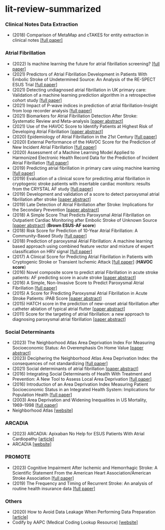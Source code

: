 # lit-review-summarized

### Clinical Notes Data Extraction

* (2018) Comparison of MetaMap and cTAKES for entity extraction in clinical notes [[full paper]](https://bmcmedinformdecismak.biomedcentral.com/articles/10.1186/s12911-018-0654-2)

### Atrial Fibrillation

* (2022) Is machine learning the future for atrial fibrillation screening? [[full paper]](https://www.sciencedirect.com/science/article/pii/S2666693622000299)
* (2021) Predictors of Atrial Fibrillation Development in Patients With Embolic Stroke of Undetermined Source: An Analysis of the RE-SPECT ESUS Trial [[full paper]](https://www.ahajournals.org/doi/10.1161/CIRCULATIONAHA.121.055176)
* (2021) Detecting undiagnosed atrial fibrillation in UK primary care: Validation of a machine learning prediction algorithm in a retrospective cohort study [[full paper]](https://academic.oup.com/eurjpc/article/28/6/598/6280828?login=false)
* (2021) Impact of P-wave indices in prediction of atrial fibrillation-Insight from loop recorder analysis [[full paper]](https://onlinelibrary.wiley.com/doi/10.1111/anec.12854)
* (2021) Biomarkers for Atrial Fibrillation Detection After Stroke: Systematic Review and Meta-analysis [[paper abstract]](https://pubmed.ncbi.nlm.nih.gov/34504030/)
* (2021) Use of the HAVOC Score to Identify Patients at Highest Risk of Developing Atrial Fibrillation [[paper abstract]](https://pubmed.ncbi.nlm.nih.gov/34157712/#:~:text=HAVOC%20scores%20were%20calculated%20by,body%20mass%20index%20%3E30)
* (2020) Epidemiology of Atrial Fibrillation in the 21st Century [[full paper]](https://www.ahajournals.org/doi/full/10.1161/CIRCRESAHA.120.316340)
* (2020) External Performance of the HAVOC Score for the Prediction of New Incident Atrial Fibrillation [[full paper]](https://www.ahajournals.org/doi/full/10.1161/STROKEAHA.119.027990#:~:text=The%20negative%20predictive%20value%20of%20low%2Drisk%20HAVOC%20score%2C%20or,%2C%2062.1%25–73.3%25)
* (2020) Assessment of a Machine Learning Model Applied to Harmonized Electronic Health Record Data for the Prediction of Incident Atrial Fibrillation [[full paper]](https://jamanetwork.com/journals/jamanetworkopen/fullarticle/2758859)
* (2019) Predicting atrial fibrillation in primary care using machine learning [[full paper]](https://journals.plos.org/plosone/article?id=10.1371/journal.pone.0224582)
* (2019) Evaluation of a clinical score for predicting atrial fibrillation in cryptogenic stroke patients with insertable cardiac monitors: results from the CRYSTAL AF study [[full paper]](https://journals.sagepub.com/doi/10.1177/1756286419842698)
* (2019) Development and validation of a score to detect paroxysmal atrial fibrillation after stroke [[paper abstract]](https://pubmed.ncbi.nlm.nih.gov/30530796/)
* (2019) Late Detection of Atrial Fibrillation after Stroke: Implications for the Secondary Prevention [[paper abstract]](https://pubmed.ncbi.nlm.nih.gov/31618742/)
* (2018) A Simple Score That Predicts Paroxysmal Atrial Fibrillation on Outpatient Cardiac Monitoring after Embolic Stroke of Unknown Source [[paper abstract]](https://pubmed.ncbi.nlm.nih.gov/29501269/) (**Brown ESUS-AF score**)
* (2018) Risk Score for Prediction of 10-Year Atrial Fibrillation: A Community-Based Study [[full paper]](https://www.thieme-connect.de/products/ejournals/html/10.1055/s-0038-1668522)
* (2018) Prediction of paroxysmal Atrial Fibrillation: A machine learning based approach using combined feature vector and mixture of expert classification on HRV signal [[full paper]](https://www.sciencedirect.com/science/article/abs/pii/S0169260718304851?via%3Dihub)
* (2017) A Clinical Score for Predicting Atrial Fibrillation in Patients with Cryptogenic Stroke or Transient Ischemic Attack [[full paper]](https://karger.com/crd/article/138/3/133/97023/A-Clinical-Score-for-Predicting-Atrial) (**HAVOC score**)
* (2016) Novel composite score to predict atrial Fibrillation in acute stroke patients: AF predicting score in acute stroke [[paper abstract]](https://pubmed.ncbi.nlm.nih.gov/26896619/)
* (2016) A Simple, Non-Invasive Score to Predict Paroxysmal Atrial Fibrillation [[full paper]](https://journals.plos.org/plosone/article?id=10.1371/journal.pone.0163621)
* (2015) A Score for Predicting Paroxysmal Atrial Fibrillation in Acute Stroke Patients: iPAB Score [[paper abstract]](https://pubmed.ncbi.nlm.nih.gov/26190307/)
* (2015) HATCH score in the prediction of new-onset atrial fibrillation after catheter ablation of typical atrial flutter [[paper abstract]](https://pubmed.ncbi.nlm.nih.gov/25850017/#:~:text=The%20HATCH%20score%20could%20be,AF%20after%20typical%20AFL%20ablation)
* (2011) Score for the targeting of atrial fibrillation: a new approach to diagnosing paroxysmal atrial fibrillation [[paper abstract]](https://pubmed.ncbi.nlm.nih.gov/21346349/)

### Social Determinants
* (2023) The Neighborhood Atlas Area Deprivation Index For Measuring Socioeconomic Status: An Overemphasis On Home Value [[paper abstract]](https://www.healthaffairs.org/doi/10.1377/hlthaff.2022.01406)
* (2023) Deciphering the Neighborhood Atlas Area Deprivation Index: the consequences of not standardizing [[full paper]](https://academic.oup.com/healthaffairsscholar/article/1/5/qxad063/7342005)
* (2021) Social determinants of atrial fibrillation [[paper abstract]](https://pubmed.ncbi.nlm.nih.gov/34079095/)
* (2016) Integrating Social Determinants of Health With Treatment and Prevention: A New Tool to Assess Local Area Deprivation [[full paper]](https://www.cdc.gov/pcd/issues/2016/16_0221.htm)
* (2016) Introduction of an Area Deprivation Index Measuring Patient Socioeconomic Status in an Integrated Health System: Implications for Population Health [[full paper]](https://www.ncbi.nlm.nih.gov/pmc/articles/PMC5019337/)
* (2003) Area Deprivation and Widening Inequalities in US Mortality, 1969–1998 [[full paper]](https://www.ncbi.nlm.nih.gov/pmc/articles/PMC1447923/)
* Neighborhood Atlas [[website]](https://www.neighborhoodatlas.medicine.wisc.edu/)

### ARCADIA
* (2023) ARCADIA: Apixaban No Help for ESUS Patients With Atrial Cardiopathy [[article]](https://www.tctmd.com/news/arcadia-apixaban-no-help-esus-patients-atrial-cardiopathy)
* ARCADIA [[website]](https://www.nihstrokenet.org/trials/arcadia/home)

### PROMOTE
* (2023) Cognitive Impairment After Ischemic and Hemorrhagic Stroke: A Scientific Statement From the American Heart Association/American Stroke Association [[full paper]](https://www.ahajournals.org/doi/10.1161/STR.0000000000000430)
* (2019) The Frequency and Timing of Recurrent Stroke: An analysis of routine health insurance data [[full paper]](https://www.aerzteblatt.de/int/archive/article/210365)

### Others

* (2020) How to Avoid Data Leakage When Performing Data Preparation [[article]](https://machinelearningmastery.com/data-preparation-without-data-leakage/)
* Codify by AAPC (Medical Coding Lookup Resource) [[website]](https://www.aapc.com/codes/)
